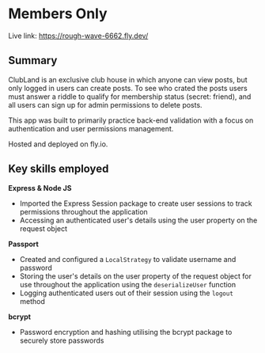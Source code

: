 # Members Only

Live link: https://rough-wave-6662.fly.dev/

## Summary

ClubLand is an exclusive club house in which anyone can view posts, but only logged in users can create posts. To see who crated the posts users must answer a riddle to qualify for membership status (secret: friend), and all users can sign up for admin permissions to delete posts.

This app was built to primarily practice back-end validation with a focus on authentication and user permissions management.

Hosted and deployed on fly.io.

## Key skills employed

**Express & Node JS**

- Imported the Express Session package to create user sessions to track permissions throughout the application
- Accessing an authenticated user's details using the user property on the request object

**Passport**

- Created and configured a `LocalStrategy` to validate username and password
- Storing the user's details on the user property of the request object for use throughout the application using the `deserializeUser` function
- Logging authenticated users out of their session using the `logout` method

**bcrypt**

- Password encryption and hashing utilising the bcrypt package to securely store passwords
